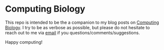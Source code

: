 # Computing Biology

This repo is intended to be the a companion to my blog posts on [Computing Biology](http://computingbiology.blog). I try to be as verbose as possible, but please do not hesitate to reach out to me via [email](mailto:diogo.camacho.2008@gmail.com) if you questions/comments/suggestions.

Happy computing! 